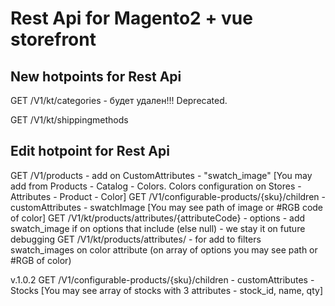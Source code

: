 # Rest Api for Magento2 + vue storefront

<h2>New hotpoints for Rest Api</h2>

GET /V1/kt/categories - будет удален!!! Deprecated.

GET /V1/kt/shippingmethods

<h2>Edit hotpoint for Rest Api</h2>

GET /V1/products - add on CustomAttributes - "swatch_image" [You may add from Products - Catalog - Colors. Colors configuration on Stores - Attributes - Product - Color]
GET /V1/configurable-products/{sku}/children - customAttributes - swatchImage [You may see path of image or #RGB code of color]
GET /V1/kt/products/attributes/{attributeCode} - options - add swatch_image if on options that include (else null) - we stay it on future debugging
GET /V1/kt/products/attributes/ - for add to filters swatch_images on color attribute (on array of options you may see path or #RGB of color)
        
v.1.0.2 
GET /V1/configurable-products/{sku}/children - customAttributes - Stocks [You may see array of stocks with 3 attributes - stock_id, name, qty]




